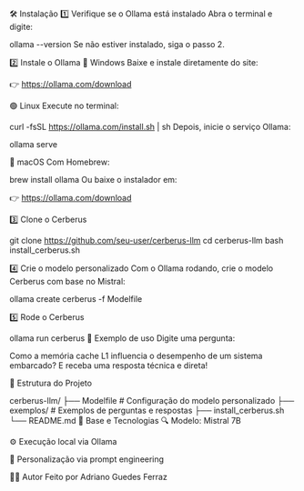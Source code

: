 🛠️ Instalação
1️⃣ Verifique se o Ollama está instalado
Abra o terminal e digite:

ollama --version
Se não estiver instalado, siga o passo 2.

2️⃣ Instale o Ollama
🔵 Windows
Baixe e instale diretamente do site:

👉 https://ollama.com/download

🟢 Linux
Execute no terminal:

curl -fsSL https://ollama.com/install.sh | sh
Depois, inicie o serviço Ollama:

ollama serve

🍏 macOS
Com Homebrew:

brew install ollama
Ou baixe o instalador em:

👉 https://ollama.com/download

3️⃣ Clone o Cerberus

git clone https://github.com/seu-user/cerberus-llm
cd cerberus-llm
bash install_cerberus.sh

4️⃣ Crie o modelo personalizado
Com o Ollama rodando, crie o modelo Cerberus com base no Mistral:

ollama create cerberus -f Modelfile

5️⃣ Rode o Cerberus

ollama run cerberus
💬 Exemplo de uso
Digite uma pergunta:

Como a memória cache L1 influencia o desempenho de um sistema embarcado?
E receba uma resposta técnica e direta!

📁 Estrutura do Projeto

cerberus-llm/
├── Modelfile         # Configuração do modelo personalizado
├── exemplos/         # Exemplos de perguntas e respostas
├── install_cerberus.sh
└── README.md
🔗 Base e Tecnologias
🔍 Modelo: Mistral 7B

⚙️ Execução local via Ollama

🧠 Personalização via prompt engineering

👨‍💻 Autor
Feito por Adriano Guedes Ferraz
